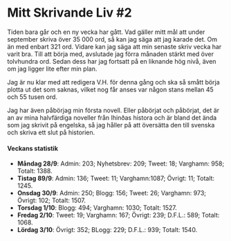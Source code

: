 # Mitt Skrivande Liv #2

Tiden bara går och en ny vecka har gått. Vad gäller mitt mål att under september skriva över 35 000 ord, så kan jag säga att jag karade det. Om än med enbart 321 ord. Vidare kan jag säga att min senaste skriv vecka har varit bra. Till att börja med, avslutade jag förra månaden stärkt med över tolvhundra ord. Sedan dess har jag fortsatt på en liknande hög nivå, även om jag ligger lite efter min plan. 

Jag är nu klar med att redigera V.H. för denna gång och ska så smått börja plotta ut det som saknas, vilket nog får anses var någon stans mellan 45 och 55 tusen ord.

Jag har även påbörjag min första novell. Eller påbörjat och påbörjat, det är an av mina halvfärdiga noveller från Ihinðas histora och är bland det ända som jag skrivit på engelska, så jag håller på att översätta den till svenska och skriva ett slut på historien.

#### Veckans statistik

* **Måndag 28/9**: Admin: 203; Nyhetsbrev: 209;  Tweet: 18; Varghamn: 958; Totalt: 1388.
* **Tistag 89/9**: Admin: 136; Tweet: 11; Varghamn:1087; Övrigt: 11; Totalt: 1245.
* **Onsdag 30/9**: Admin: 250; Blogg: 156; Tweet: 26; Varghamn: 973; Övrigt: 102; Totalt: 1507.
* **Torsdag 1/10**: Blogg: 494; Varghamn: 1030; Totalt: 1527.
* **Fredag 2/10**: Tweet: 19; Varghamn: 167; Övrigt: 239; D.F.L.: 589; Totalt: 1068.
* **Lördag 3/10**: Övrigt: 352; BLogg: 229; D.F.L.: 939; Totalt: 1540.